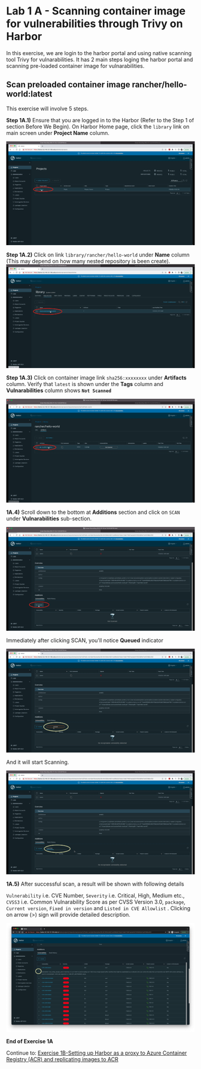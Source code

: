 # Lab 1 A - Scanning container image for vulnerabilities through Trivy on Harbor

In this exercise, we are login to the harbor portal and using native scanning tool Trivy for vulnarabilities. It has 2 main steps loging the harbor portal and scanning pre-loaded container image for vulnarabilities. 



## Scan preloaded container image rancher/hello-world:latest

This exercise will involve 5 steps. 

**Step 1A.1)** Ensure that you are logged in to the Harbor (Refer to the Step 1 of section Before We Begin). On Harbor Home page, click the `library` link on main screen under **Project Name** column. 

![](../images/Screenshot-2022-07-22-at-4.30.08-PM.png)



**Step 1A.2)** Click on link `library/rancher/hello-world` under **Name** column (This may depend on how many nested repository is been create).![Screenshot-2022-07-22-at-4.50.02-PM](../images/Screenshot-2022-07-22-at-4.50.02-PM.png)



**Step 1A.3)** Click on container image link `sha256:xxxxxxxx` under **Artifacts** column. Verify that `latest` is shown under the **Tags** column and **Vulnarabilities** column shows **`Not Scanned`** 

![](../images/Screenshot-2022-07-22-at-4.57.33-PM.png)



**1A.4)** Scroll down to the bottom at **Additions** section and click on `SCAN` under **Vulnarabilities** sub-section.

![](../images/Screenshot-2022-07-22-at-5.08.13-PM.png)



Immediately after clicking SCAN, you'll notice **Queued** indicator

![](../images/Screenshot-2022-07-22-at-6.14.49-PM.png)



And it will start Scanning. 

![](../images/Screenshot-2022-07-22-at-6.17.00-PM.png)



**1A.5)** After successful scan, a result will be shown with following details 

`Vulnerability` i.e. CVE Number, `Severity` i.e. Critical, High, Medium etc., `CVSS3` i.e. Common Vulnarability Score as per CVSS Version 3.0, `package`, `Current version`, `Fixed in version` and `Listed in CVE Allowlist` . Clicking on arrow (>) sign will provide detailed description. 

![](../images/Screenshot-2022-07-22-at-6.27.18-PM.png)

**End of Exercise 1A**

Continue to: [Exercise 1B-Setting up Harbor as a proxy to Azure Container Registry (ACR) and replicating images to ACR](https://github.com/dsohk/rancher-private-registry-workshop/blob/main/docs/Exercise-01B-SetupHarborProxyReplicateACR.md)